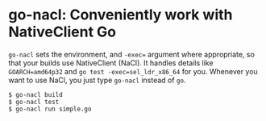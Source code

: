 # go-nacl: Conveniently work with NativeClient Go

`go-nacl` sets the environment, and `-exec=` argument where
appropriate, so that your builds use NativeClient (NaCl). It handles
details like `GOARCH=amd64p32` and `go test -exec=sel_ldr_x86_64` for
you. Whenever you want to use NaCl, you just type `go-nacl` instead of
`go`.

``` console
$ go-nacl build
$ go-nacl test
$ go-nacl run simple.go
```

